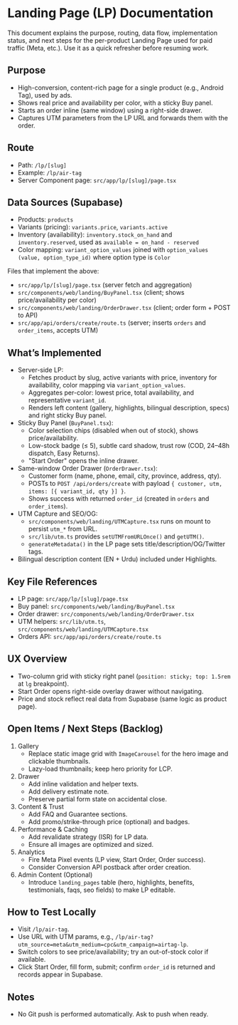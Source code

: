 # Landing Page (LP) Documentation

This document explains the purpose, routing, data flow, implementation status, and next steps for the per-product Landing Page used for paid traffic (Meta, etc.). Use it as a quick refresher before resuming work.

## Purpose
- High-conversion, content-rich page for a single product (e.g., Android Tag), used by ads.
- Shows real price and availability per color, with a sticky Buy panel.
- Starts an order inline (same window) using a right-side drawer.
- Captures UTM parameters from the LP URL and forwards them with the order.

## Route
- Path: `/lp/[slug]`
- Example: `/lp/air-tag`
- Server Component page: `src/app/lp/[slug]/page.tsx`

## Data Sources (Supabase)
- Products: `products`
- Variants (pricing): `variants.price`, `variants.active`
- Inventory (availability): `inventory.stock_on_hand` and `inventory.reserved`, used as `available = on_hand - reserved`
- Color mapping: `variant_option_values` joined with `option_values (value, option_type_id)` where option type is `Color`

Files that implement the above:
- `src/app/lp/[slug]/page.tsx` (server fetch and aggregation)
- `src/components/web/landing/BuyPanel.tsx` (client; shows price/availability per color)
- `src/components/web/landing/OrderDrawer.tsx` (client; order form + POST to API)
- `src/app/api/orders/create/route.ts` (server; inserts `orders` and `order_items`, accepts UTM)

## What’s Implemented
- Server-side LP:
  - Fetches product by slug, active variants with price, inventory for availability, color mapping via `variant_option_values`.
  - Aggregates per-color: lowest price, total availability, and representative `variant_id`.
  - Renders left content (gallery, highlights, bilingual description, specs) and right sticky Buy panel.
- Sticky Buy Panel (`BuyPanel.tsx`):
  - Color selection chips (disabled when out of stock), shows price/availability.
  - Low-stock badge (≤ 5), subtle card shadow, trust row (COD, 24–48h dispatch, Easy Returns).
  - "Start Order" opens the inline drawer.
- Same-window Order Drawer (`OrderDrawer.tsx`):
  - Customer form (name, phone, email, city, province, address, qty).
  - POSTs to `POST /api/orders/create` with payload `{ customer, utm, items: [{ variant_id, qty }] }`.
  - Shows success with returned `order_id` (created in `orders` and `order_items`).
- UTM Capture and SEO/OG:
  - `src/components/web/landing/UTMCapture.tsx` runs on mount to persist `utm_*` from URL.
  - `src/lib/utm.ts` provides `setUTMFromURLOnce()` and `getUTM()`.
  - `generateMetadata()` in the LP page sets title/description/OG/Twitter tags.
- Bilingual description content (EN + Urdu) included under Highlights.

## Key File References
- LP page: `src/app/lp/[slug]/page.tsx`
- Buy panel: `src/components/web/landing/BuyPanel.tsx`
- Order drawer: `src/components/web/landing/OrderDrawer.tsx`
- UTM helpers: `src/lib/utm.ts`, `src/components/web/landing/UTMCapture.tsx`
- Orders API: `src/app/api/orders/create/route.ts`

## UX Overview
- Two-column grid with sticky right panel (`position: sticky; top: 1.5rem` at `lg` breakpoint).
- Start Order opens right-side overlay drawer without navigating.
- Price and stock reflect real data from Supabase (same logic as product page).

## Open Items / Next Steps (Backlog)
1. Gallery
   - Replace static image grid with `ImageCarousel` for the hero image and clickable thumbnails.
   - Lazy-load thumbnails; keep hero priority for LCP.
2. Drawer
   - Add inline validation and helper texts.
   - Add delivery estimate note.
   - Preserve partial form state on accidental close.
3. Content & Trust
   - Add FAQ and Guarantee sections.
   - Add promo/strike-through price (optional) and badges.
4. Performance & Caching
   - Add revalidate strategy (ISR) for LP data.
   - Ensure all images are optimized and sized.
5. Analytics
   - Fire Meta Pixel events (LP view, Start Order, Order success).
   - Consider Conversion API postback after order creation.
6. Admin Content (Optional)
   - Introduce `landing_pages` table (hero, highlights, benefits, testimonials, faqs, seo fields) to make LP editable.

## How to Test Locally
- Visit `/lp/air-tag`.
- Use URL with UTM params, e.g., `/lp/air-tag?utm_source=meta&utm_medium=cpc&utm_campaign=airtag-lp`.
- Switch colors to see price/availability; try an out-of-stock color if available.
- Click Start Order, fill form, submit; confirm `order_id` is returned and records appear in Supabase.

## Notes
- No Git push is performed automatically. Ask to push when ready.
